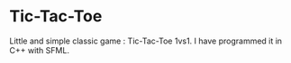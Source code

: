 # Tic-Tac-Toe
Little and simple classic game : Tic-Tac-Toe 1vs1. I have programmed it in C++ with SFML.
